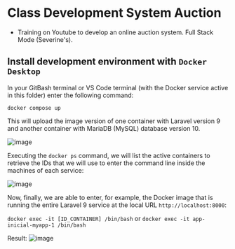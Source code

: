 # Class Development System Auction

 - Training on Youtube to develop an online auction system. Full Stack Mode (Severine's).

## Install development environment with `Docker Desktop`

In your GitBash terminal or VS Code terminal (with the Docker service active in this folder) enter the following command:

  `docker compose up`
  
This will upload the image version of one container with Laravel version 9 and another container with MariaDB (MySQL) database version 10.

![image](https://user-images.githubusercontent.com/3953157/232828228-0066e9f2-6901-4207-9ff2-8d5c94d0a1aa.png)

Executing the `docker ps` command, we will list the active containers to retrieve the IDs that we will use to enter the command line inside the machines of each service:

![image](https://user-images.githubusercontent.com/3953157/232829113-288f5fd3-96b4-4339-8715-c06cf405af9d.png)

Now, finally, we are able to enter, for example, the Docker image that is running the entire Laravel 9 service at the local URL `http://localhost:8000`:

  `docker exec -it [ID_CONTAINER] /bin/bash` or `docker exec -it app-inicial-myapp-1 /bin/bash`
 
Result:
![image](https://user-images.githubusercontent.com/3953157/232830380-b4634d0c-9ae1-41e1-9ebf-ea9fc878c986.png)


